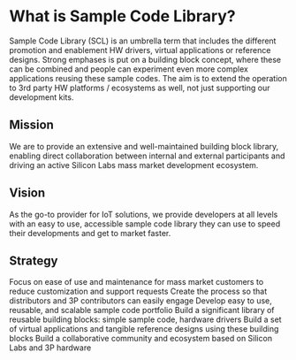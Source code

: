 # What is Sample Code Library?

Sample Code Library (SCL) is an umbrella term that includes the different promotion and enablement HW drivers, virtual applications or reference designs.  Strong emphases is put on a building block concept, where these can be combined and people can experiment even more complex applications reusing these sample codes. The aim is to extend the operation to 3rd party HW platforms / ecosystems as well, not just supporting our development kits.

## Mission

We are to provide an extensive and well-maintained building block library, enabling direct collaboration between internal and external participants and driving an active Silicon Labs mass market development ecosystem.

## Vision

As the go-to provider for IoT solutions, we provide developers at all levels with an easy to use, accessible sample code library they can use to speed their developments and get to market faster.

## Strategy

Focus on ease of use and maintenance for mass market customers to reduce customization and support requests
Create the process so that distributors and 3P contributors can easily engage
Develop easy to use, reusable, and scalable sample code portfolio
Build a significant library of reusable building blocks: simple sample code, hardware drivers
Build a set of virtual applications and tangible reference designs using these building blocks
Build a collaborative community and ecosystem based on Silicon Labs and 3P hardware